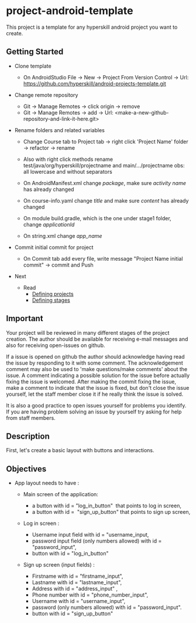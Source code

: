 # project-android-template

This project is a template for any hyperskill android project you want to create.

## Getting Started

- Clone template 
  - On AndroidStudio
    File -> New -> Project From Version Control ->
    Url: https://github.com/hyperskill/android-projects-template.git

- Change remote repository
  - Git -> Manage Remotes -> click origin -> remove
  - Git -> Manage Remotes -> add -> Url: <make-a-new-github-repository-and-link-it-here.git>

- Rename folders and related variables
  - Change Course tab to Project tab -> right click 'Project Name' folder  -> refactor -> rename

  - Also with right click methods rename test/java/org/hyperskill/projectname and main/.../projectname obs: all lowercase and without separators

  - On AndroidManifest.xml change _package_, make sure _activity name_ has already changed

  - On course-info.yaml change _title_ and make sure _content_ has already changed

  - On module build.gradle, which is the one under stage1 folder, change _applicationId_

  - On string.xml change _app_name_

- Commit initial commit for project
  - On Commit tab add every file, write message "Project Name initial commit" -> commit and Push

- Next
  - Read
      - [Defining projects](documents/outdated/DefiningProject.md)
      - [Defining stages](documents/outdated/DefiningStages.md)

## Important

Your project will be reviewed in many different stages of the project creation. The author should
be available for receiving e-mail messages and also for receiving open-issues on github.

If a issue is opened on github the author should acknowledge having read the issue by responding to it
with some comment.
The acknowledgement comment may also be used to 'make questions/make comments' about the issue.
A comment indicating a possible solution for the issue before actually fixing the issue is welcomed.
After making the commit fixing the issue, make a comment to indicate that the issue is fixed, 
but don't close the issue yourself, let the staff member close it if he really think the issue is solved.

It is also a good practice to open issues yourself for problems you identify. 
If you are having problem solving an issue by yourself try asking for help from staff members.



## Description

 First, let's create a basic layout with buttons and interactions.

## Objectives
  - App layout needs to have :

     - Main screen of the application:
          - a button with id = "log_in_button"  that points to log in screen,
          - a button with id =  "sign_up_button" that points to sign up screen,
          
     - Log in screen :
          - Username input field with id = "username_input,
          - password input field (only numbers allowed) with id = "password_input",
          - button with id = "log_in_button"
          
      - Sign up screen (input fields) :
        - Firstname with id = "firstname_input",
        - Lastname with id = "lastname_input",
        - Address with id = "address_input" ,
        - Phone number with id = "phone_number_input",
        - Username with id = "username_input",
        - password (only numbers allowed) with id = "password_input".
        - button with id = "sign_up_button"
